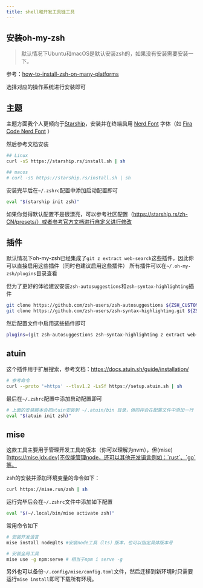 ```yaml
---
title: shell和开发工具链工具
---
```


## 安装oh-my-zsh

> 默认情况下Ubuntu和macOS是默认安装zsh的，如果没有安装需要安装一下。

参考：[how-to-install-zsh-on-many-platforms](https://github.com/ohmyzsh/ohmyzsh/wiki/Installing-ZSH#how-to-install-zsh-on-many-platforms)

选择对应的操作系统进行安装即可

## 主题

主题方面我个人更倾向于[Starship](https://starship.rs/zh-CN/guide/)，安装并在终端启用 [Nerd Font](https://www.nerdfonts.com/) 字体（如 [Fira Code Nerd Font](https://www.nerdfonts.com/font-downloads) ）

然后参考文档安装

```zsh
## Linux
curl -sS https://starship.rs/install.sh | sh

## macos
# curl -sS https://starship.rs/install.sh | sh
```

安装完毕后在`~/.zshrc`配置中添加启动配置即可

```zsh
eval "$(starship init zsh)"
```

如果你觉得默认配置不是很漂亮，可以参考社区配置（https://starship.rs/zh-CN/presets/）或者参考官方文档进行自定义进行修改

## 插件

默认情况下oh-my-zsh已经集成了`git z extract web-search`这些插件，因此你可以直接启用这些插件（同时也建议启用这些插件）
所有插件可以在`~/.oh-my-zsh/plugins`目录查看

但为了更好的体验建议安装`zsh-autosuggestions`和`zsh-syntax-highlighting`插件

```bash
git clone https://github.com/zsh-users/zsh-autosuggestions ${ZSH_CUSTOM:-~/.oh-my-zsh/custom}/plugins/zsh-autosuggestions
git clone https://github.com/zsh-users/zsh-syntax-highlighting.git ${ZSH_CUSTOM:-~/.oh-my-zsh/custom}/plugins/zsh-syntax-highlighting
```

然后配置文件中启用这些插件即可

```zsh
plugins=(git zsh-autosuggestions zsh-syntax-highlighting z extract web-search)
```

## atuin

这个插件用于扩展搜索，参考文档：https://docs.atuin.sh/guide/installation/

```bash
# 参考命令
curl --proto '=https' --tlsv1.2 -LsSf https://setup.atuin.sh | sh
```

最后在`~/.zshrc`配置中添加启动配置即可

```bash
# 上面的安装脚本会把atuin安装到 ~/.atuin/bin 目录，但同样会在配置文件中添加一行 . "$HOME/.atuin/bin/env" 来增加环境变量
eval "$(atuin init zsh)"
```

## mise

这款工具主要用于管理开发工具的版本（你可以理解为nvm），但(mise)[https://mise.jdx.dev]不仅能管理node，还可以其他开发语言例如：`rust`、`go`等。

zsh的安装并添加环境变量的命令如下：

```zsh
curl https://mise.run/zsh | sh
```

运行完毕后会在`~/.zshrc`文件中添加如下配置

```zsh
eval "$(~/.local/bin/mise activate zsh)"
```

常用命令如下

```zsh
# 安装开发语言
mise install node@lts #安装node工具（lts）版本，也可以指定具体版本号

# 安装全局工具
mise use -g npm:serve # 相当于npm i serve -g
```

另外也可以备份`~/.config/mise/config.toml`文件，然后迁移到新环境时只需要运行`mise install`即可下载所有环境。
